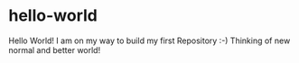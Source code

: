 # hello-world
Hello World! I am on my way to build my first Repository :-)
Thinking of new normal and better world!
